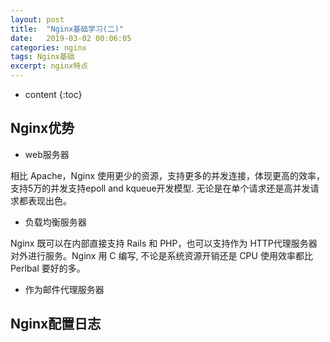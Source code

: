 ```yaml
---
layout: post
title:  "Nginx基础学习(二)"
date:   2019-03-02 00:06:05
categories: nginx
tags: Nginx基础
excerpt: nginx特点
---
```


* content
{:toc}


## Nginx优势

- web服务器

相比 Apache，Nginx 使用更少的资源，支持更多的并发连接，体现更高的效率，支持5万的并发支持epoll and kqueue开发模型.
无论是在单个请求还是高并发请求都表现出色。

- 负载均衡服务器

Nginx 既可以在内部直接支持 Rails 和 PHP，也可以支持作为 HTTP代理服务器 对外进行服务。Nginx 用 C 编写, 不论是系统资源开销还是 CPU 使用效率都比 Perlbal 要好的多。

- 作为邮件代理服务器

## Nginx配置日志
